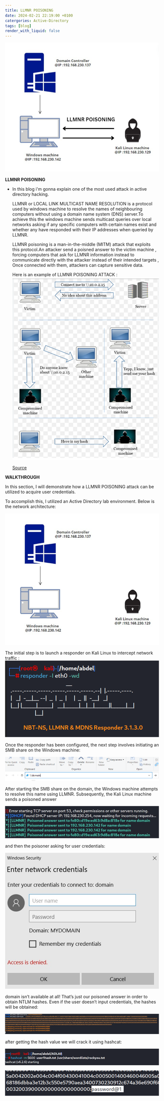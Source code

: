 ```yaml
---
title: LLMNR POISONING
date: 2024-02-21 22:19:00 +0100
catergories: Active-Directory
tags: [blog]
render_with_liquid: false
---
```

![Desktop View](/media/attack.png)

**LLMNR  POISONING**
  - In this blog  i'm  gonna explain one of the most used attack in active directory hacking.

    LLMNR  or LOCAL LINK MULTICAST NAME RESOLUTION  is a protocol used by windows machine to resolve the names of neighbouring computers without using a domain name system (DNS) server.To achieve this the windows machine sends multicast queries over local networks asking if any specific computers with certain names exist and whether any have responded with their IP addresses when queried by LLMNR.

    LLMNR poisoning is a man-in-the-middle (MITM) attack that exploits this protocol.An attacker send a poisned answer to the victim machine , forcing computers that ask for LLMNR information instead to communicate directly with the attacker instead of their intended targets , Once connected with them, attackers can capture sensitive data.
    
    Here is an example of LLMNR POISONING ATTACK :
    ![Desktop View](/media/image.png)
     
     
     
     [Source](https://medium.com/@subhammisra45/llmnr-poisoning-and-relay-5477949b7bef)

**WALKTHROUGH**

In this section, I will demonstrate how a LLMNR POISONING attack can be utilized to acquire user credentials.


To accomplish this, I utilized an Active Directory lab environment. Below is the network architecture:

![Alt text](/media/iamge4.jpg)



The initial step is to launch a responder on Kali Linux to intercept network traffic :
![Alt text](/media/responder.png)

Once the responder has been configured, the next step involves initiating an SMB share on the Windows machine:

![Alt text](/media/share.png)

After starting  the SMB share on the domain, the Windows machine attempts to resolve this name using LLMNR. Subsequently, the Kali Linux machine sends a poisoned answer

![Alt text](/media/poisned.jpg)

and then  the poisoner asking for user credentials:

![Alt text](/media/msg.jpg)

domain isn’t available at all! That’s just our poisoned answer in order to obtain NTLM hashes. Even if the user doesn’t input credentials, the hashes will be obtained:

![Alt text](/media/hash.jpg)

after getting the hash value we will crack it using hashcat:

![Alt text](/media/crack.png)

![Alt text](/media/password.png)



